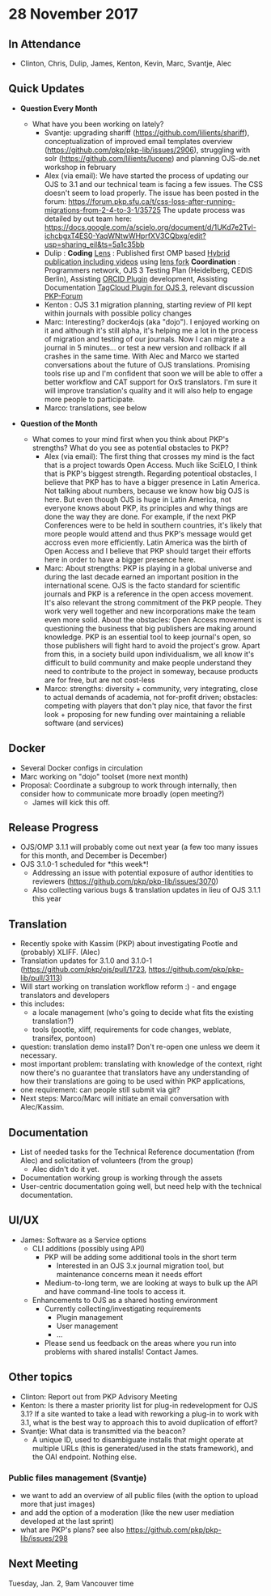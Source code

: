 # 28 November 2017

In Attendance
-------------

-   Clinton, Chris, Dulip, James, Kenton, Kevin, Marc, Svantje, Alec

Quick Updates
-------------

-   **Question Every Month**
    -   What have you been working on lately?
        -   Svantje: upgrading shariff (https://github.com/lilients/shariff), conceptualization of improved email templates overview (https://github.com/pkp/pkp-lib/issues/2906), struggling with solr (https://github.com/lilients/lucene) and planning OJS-de.net workshop in february
        -   Alex (via email): We have started the process of updating our OJS to 3.1 and our technical team is facing a few issues. The CSS doesn't seem to load properly. The issue has been posted in the forum: <https://forum.pkp.sfu.ca/t/css-loss-after-running-migrations-from-2-4-to-3-1/35725> The update process was detailed by out team here: <https://docs.google.com/a/scielo.org/document/d/1UKd7e2Tvl-ichcbgxT4ES0-YaqWNtwWHprfXV3CQbxg/edit?usp=sharing_eil&ts=5a1c35bb>
        -   Dulip : **Coding** [Lens](https://github.com/withanage/UBHD-Lens) : Published first OMP based [Hybrid publication including videos](http://heiup.uni-heidelberg.de/heiup/reader/index/310/310-68-79553-1-10-20171115.xml#figures) using [lens fork](https://github.com/withanage/UBHD-Lens) **Coordination** : Programmers network, OJS 3 Testing Plan (Heidelberg, CEDIS Berlin), Assisting [ORCID Plugin](https://github.com/UB-Heidelberg/orcidProfile) development, Assisting Documentation [TagCloud Plugin for OJS 3](https://github.com/UB-Heidelberg/ojs-keywordCloud/), relevant discussion [PKP-Forum](https://forum.pkp.sfu.ca/t/how-to-add-keywords-cloud-on-right-side-bar/25169)
        -   Kenton : OJS 3.1 migration planning, starting review of PII kept within journals with possible policy changes
        -   Marc: Interesting? docker4ojs (aka "dojo"). I enjoyed working on it and although it's still alpha, it's helping me a lot in the process of migration and testing of our journals. Now I can migrate a journal in 5 minutes... or test a new version and rollback if all crashes in the same time. With Alec and Marco we started conversations about the future of OJS translations. Promising tools rise up and I'm confident that soon we will be able to offer a better workflow and CAT support for OxS translators. I'm sure it will improve translation's quality and it will also help to engage more people to participate.
        -   Marco: translations, see below

-   **Question of the Month**
    -   What comes to your mind first when you think about PKP's strengths? What do you see as potential obstacles to PKP?
        -   Alex (via email): The first thing that crosses my mind is the fact that is a project towards Open Access. Much like SciELO, I think that is PKP's biggest strength. Regarding potentioal obstacles, I believe that PKP has to have a bigger presence in Latin America. Not talking about numbers, because we know how big OJS is here. But even though OJS is huge in Latin America, not everyone knows about PKP, its principles and why things are done the way they are done. For example, if the next PKP Conferences were to be held in southern countries, it's likely that more people would attend and thus PKP's message would get accross even more efficiently. Latin America was the birth of Open Access and I believe that PKP should target their efforts here in order to have a bigger presence here.
        -   Marc: About strengths: PKP is playing in a global universe and during the last decade earned an important position in the international scene. OJS is the facto standard for scientific journals and PKP is a reference in the open access movement. It's also relevant the strong commitment of the PKP people. They work very well together and new incorporations make the team even more solid. About the obstacles: Open Access movement is questioning the business that big publishers are making around knowledge. PKP is an essential tool to keep journal's open, so those publishers will fight hard to avoid the project's grow. Apart from this, in a society build upon individualism, we all know it's difficult to build community and make people understand they need to contribute to the project in someway, because products are for free, but are not cost-less
        -   Marco: strengths: diversity + community, very integrating, close to actual demands of academia, not for-profit driven; obstacles: competing with players that don't play nice, that favor the first look + proposing for new funding over maintaining a reliable software (and services)

Docker
------

-   Several Docker configs in circulation
-   Marc working on "dojo" toolset (more next month)
-   Proposal: Coordinate a subgroup to work through internally, then consider how to communicate more broadly (open meeting?)
    -   James will kick this off.

Release Progress
----------------

-   OJS/OMP 3.1.1 will probably come out next year (a few too many issues for this month, and December is December)
-   OJS 3.1.0-1 scheduled for \*this week\*!
    -   Addressing an issue with potential exposure of author identities to reviewers (https://github.com/pkp/pkp-lib/issues/3070)
    -   Also collecting various bugs & translation updates in lieu of OJS 3.1.1 this year

Translation
-----------

-   Recently spoke with Kassim (PKP) about investigating Pootle and (probably) XLIFF. (Alec)
-   Translation updates for 3.1.0 and 3.1.0-1 (https://github.com/pkp/ojs/pull/1723, <https://github.com/pkp/pkp-lib/pull/3113>)
-   Will start working on translation workflow reform :) - and engage translators and developers
-   this includes:
    -   a locale management (who's going to decide what fits the existing translation?)
    -   tools (pootle, xliff, requirements for code changes, weblate, transifex, pontoon)
-   question: translation demo install? Don't re-open one unless we deem it necessary.
-   most important problem: translating with knowledge of the context, right now there's no guarantee that translators have any understanding of how their translations are going to be used within PKP applications,
-   one requirement: can people still submit via git?
-   Next steps: Marco/Marc will initiate an email conversation with Alec/Kassim.

Documentation
-------------

-   List of needed tasks for the Technical Reference documentation (from Alec) and solicitation of volunteers (from the group)
    -   Alec didn't do it yet.
-   Documentation working group is working through the assets
-   User-centric documentation going well, but need help with the technical documentation.

UI/UX
-----

-   James: Software as a Service options
    -   CLI additions (possibly using API)
        -   PKP will be adding some additional tools in the short term
            -   Interested in an OJS 3.x journal migration tool, but maintenance concerns mean it needs effort
        -   Medium-to-long term, we are looking at ways to bulk up the API and have command-line tools to access it.
    -   Enhancements to OJS as a shared hosting environment
        -   Currently collecting/investigating requirements
            -   Plugin management
            -   User management
            -   ...
        -   Please send us feedback on the areas where you run into problems with shared installs! Contact James.

Other topics
------------

-   Clinton: Report out from PKP Advisory Meeting
-   Kenton: Is there a master priority list for plug-in redevelopment for OJS 3.1? If a site wanted to take a lead with reworking a plug-in to work with 3.1, what is the best way to approach this to avoid duplication of effort?
-   Svantje: What data is transmitted via the beacon?
    -   A unique ID, used to disambiguate installs that might operate at multiple URLs (this is generated/used in the stats framework), and the OAI endpoint. Nothing else.

### Public files management (Svantje)

-   we want to add an overview of all public files (with the option to upload more that just images)
-   and add the option of a moderation (like the new user mediation developed at the last sprint)
-   what are PKP's plans? see also <https://github.com/pkp/pkp-lib/issues/298>

Next Meeting
------------

Tuesday, Jan. 2, 9am Vancouver time